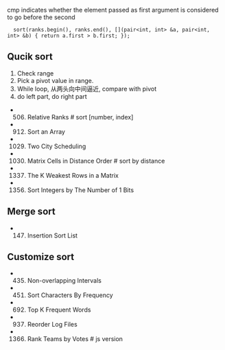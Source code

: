 cmp indicates whether the element passed as first argument is considered to go before the second 
```
  sort(ranks.begin(), ranks.end(), [](pair<int, int> &a, pair<int, int> &b) { return a.first > b.first; });
```

## Qucik sort
1. Check range
2. Pick a pivot value in range.
3. While loop, 从两头向中间逼近, compare with pivot
4. do left part, do right part



- 506. Relative Ranks         # sort [number, index]
- 912. Sort an Array
- 1029. Two City Scheduling
- 1030. Matrix Cells in Distance Order    # sort by distance
- 1337. The K Weakest Rows in a Matrix
- 1356. Sort Integers by The Number of 1 Bits


## Merge sort
- 147. Insertion Sort List

## Customize sort
- 435. Non-overlapping Intervals
- 451. Sort Characters By Frequency
- 692. Top K Frequent Words
- 937. Reorder Log Files
- 1366. Rank Teams by Votes                # js version